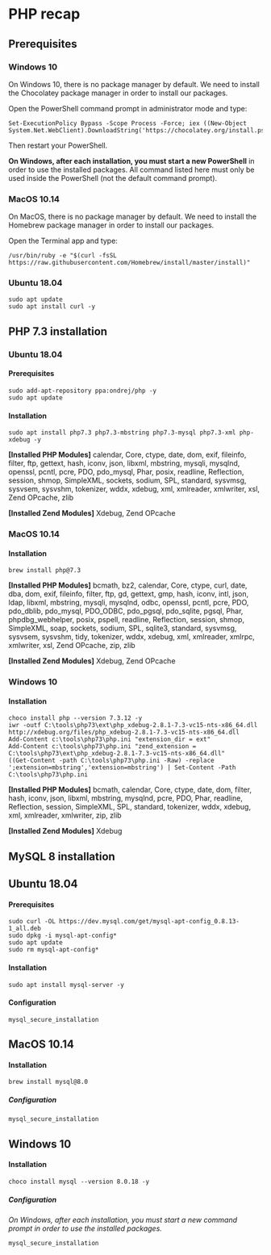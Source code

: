 # PHP recap

## Prerequisites

### Windows 10

On Windows 10, there is no package manager by default. We need to install the Chocolatey package manager in order to install our packages.

Open the PowerShell command prompt in administrator mode and type:

```
Set-ExecutionPolicy Bypass -Scope Process -Force; iex ((New-Object System.Net.WebClient).DownloadString('https://chocolatey.org/install.ps1'))
```

Then restart your PowerShell.

**On Windows, after each installation, you must start a new PowerShell** in order to use the installed packages. All command listed here must only be used inside the PowerShell (not the default command prompt).

### MacOS 10.14

On MacOS, there is no package manager by default. We need to install the Homebrew package manager in order to install our packages.

Open the Terminal app and type:

```
/usr/bin/ruby -e "$(curl -fsSL https://raw.githubusercontent.com/Homebrew/install/master/install)"
```

### Ubuntu 18.04

```
sudo apt update
sudo apt install curl -y
```

## PHP 7.3 installation

### Ubuntu 18.04


#### Prerequisites

```
sudo add-apt-repository ppa:ondrej/php -y
sudo apt update
```

#### Installation

```
sudo apt install php7.3 php7.3-mbstring php7.3-mysql php7.3-xml php-xdebug -y
```

**[Installed PHP Modules]** calendar, Core, ctype, date, dom, exif, fileinfo, filter, ftp, gettext, hash, iconv, json, libxml, mbstring, mysqli, mysqlnd, openssl, pcntl, pcre, PDO, pdo_mysql, Phar, posix, readline, Reflection, session, shmop, SimpleXML, sockets, sodium, SPL, standard, sysvmsg, sysvsem, sysvshm, tokenizer, wddx, xdebug, xml, xmlreader, xmlwriter, xsl, Zend OPcache, zlib

**[Installed Zend Modules]** Xdebug, Zend OPcache

### MacOS 10.14

#### Installation

```
brew install php@7.3
```

**[Installed PHP Modules]** bcmath, bz2, calendar, Core, ctype, curl, date, dba, dom, exif, fileinfo, filter, ftp, gd, gettext, gmp, hash, iconv, intl, json, ldap, libxml, mbstring, mysqli, mysqlnd, odbc, openssl, pcntl, pcre, PDO, pdo_dblib, pdo_mysql, PDO_ODBC, pdo_pgsql, pdo_sqlite, pgsql, Phar, phpdbg_webhelper, posix, pspell, readline, Reflection, session, shmop, SimpleXML, soap, sockets, sodium, SPL, sqlite3, standard, sysvmsg, sysvsem, sysvshm, tidy, tokenizer, wddx, xdebug, xml, xmlreader, xmlrpc, xmlwriter, xsl, Zend OPcache, zip, zlib

**[Installed Zend Modules]** Xdebug, Zend OPcache

### Windows 10

#### Installation

```
choco install php --version 7.3.12 -y
iwr -outf C:\tools\php73\ext\php_xdebug-2.8.1-7.3-vc15-nts-x86_64.dll http://xdebug.org/files/php_xdebug-2.8.1-7.3-vc15-nts-x86_64.dll
Add-Content c:\tools\php73\php.ini "extension_dir = ext"
Add-Content c:\tools\php73\php.ini "zend_extension = C:\tools\php73\ext\php_xdebug-2.8.1-7.3-vc15-nts-x86_64.dll"
((Get-Content -path C:\tools\php73\php.ini -Raw) -replace ';extension=mbstring','extension=mbstring') | Set-Content -Path C:\tools\php73\php.ini
```

**[Installed PHP Modules]** bcmath, calendar, Core, ctype, date, dom, filter, hash, iconv, json, libxml, mbstring, mysqlnd, pcre, PDO, Phar, readline, Reflection, session, SimpleXML, SPL, standard, tokenizer, wddx, xdebug, xml, xmlreader, xmlwriter, zip, zlib

**[Installed Zend Modules]** Xdebug

## MySQL 8 installation

## Ubuntu 18.04

#### Prerequisites

```
sudo curl -OL https://dev.mysql.com/get/mysql-apt-config_0.8.13-1_all.deb
sudo dpkg -i mysql-apt-config*
sudo apt update
sudo rm mysql-apt-config*
```

#### Installation

```
sudo apt install mysql-server -y
```

#### Configuration

```
mysql_secure_installation
```

## MacOS 10.14

#### Installation

```
brew install mysql@8.0
```

##### Configuration

```
mysql_secure_installation
```

## Windows 10

#### Installation

```
choco install mysql --version 8.0.18 -y
```

##### Configuration

*On Windows, after each installation, you must start a new command prompt in order to use the installed packages.*

```
mysql_secure_installation
```
